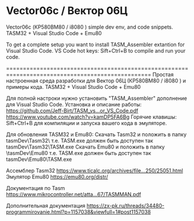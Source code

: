 # Vector06c / Вектор 06Ц
Vector06c (КР580ВМ80 / i8080 ) simple dev env, and code snippets. TASM32 + Visual Studio Code + Emu80

To get a complete setup you want to install TASM_Assembler extantion for Visual Studio Code.
VS Code hot keys:
Sift+Ctrl+B to compile and run your code.

=================================================================================================
Простая настроенная среда разработки для Вектор 06Ц (КР580ВМ80 / i8080 ) и примеры кода. TASM32 + Visual Studio Code + Emu80

Для полной настроки нужно установить "TASM_Assembler" дополнение для Visual Studio Code.
Установка и описание работы:
https://github.com/Jeff-Birt/TASM_vs...or_VS_Code.pdf
https://www.youtube.com/watch?v=kamDP5FA6Bg
Горячие клавишы:
Sift+Ctrl+B для компиляции и запуска вашего кода в эмуляторе.

Для обновления TASM32 и Emu80:
Скачать Tasm32 и положить в папку tasmDev\Tasm32\ т.е. TASM.exe должен быть доступен так tasmDev\Tasm32\TASM.exe
Скачать Emu80 и положить в папку \tasmDev\Emu80 т.е. TASM.exe должен быть доступен так tasmDev\Emu80\TASM.exe

Ассемблер Tasm32
https://www.ticalc.org/archives/file...250/25051.html
Эмулятор Emu80
https://emu80.org/distr/

Документация по Tasm
https://www.mikrocontroller.net/atta...67/TASMMAN.pdf

Дополнительная документация
https://zx-pk.ru/threads/34480-programmirovanie.html?p=1157038&viewfull=1#post1157038

